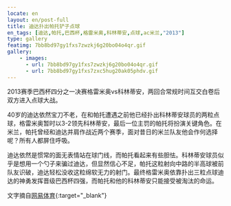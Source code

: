 ```yaml
---
locate: en
layout: en/post-full
title: 迪达扑出帕托铲子点球
en_tags: [迪达,帕托,巴西杯,格雷米奥,科林蒂安,点球,ac米兰,"2013"]
type: gallery
featimg: 7bb8bd97gy1fxs7zwzkj6g20bo04o4qr.gif
gallery:
    - images:
      - url: 7bb8bd97gy1fxs7zwzkj6g20bo04o4qr.gif
      - url: 7bb8bd97gy1fxs7zxc5hug20ak05phdv.gif
---
```


2013赛季巴西杯四分之一决赛格雷米奥vs科林蒂安，两回合常规时间互交白卷后双方进入点球大战。

40岁的迪达依然宝刀不老，在和帕托遭遇之前他已经扑出科林蒂安球员的两粒点球，格雷米奥暂时以3-2领先科林蒂安，最后一位主罚的帕托将扮演关键角色。在米兰，帕托曾经和迪达并肩作战近两个赛季，面对昔日的米兰队友他会作何选择呢？所有人都屏住呼吸。

迪达依然是惯常的面无表情站在球门线，而帕托看起来有些胆怯。科林蒂安球员似乎是想用一个勺子来骗过迪达，但显然信心不足，帕托这粒射向中路的半高球被前队友识破，迪达轻松没收这粒绵软无力的射门。最终格雷米奥依靠扑出三粒点球迪达的神勇发挥晋级巴西杯四强，而帕托和他的科林蒂安只能接受被淘汰的命运。

文字摘自[网易体育](http://sports.163.com/13/1025/17/9C255B5L00051CD5.html){:target="_blank"}